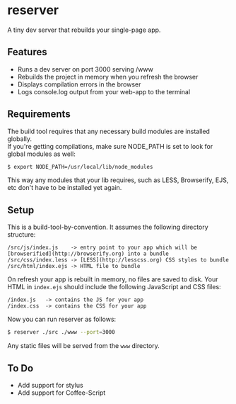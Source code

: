 reserver
========

A tiny dev server that rebuilds your single-page app.

## Features

- Runs a dev server on port 3000 serving /www
- Rebuilds the project in memory when you refresh the browser
- Displays compilation errors in the browser
- Logs console.log output from your web-app to the terminal

## Requirements

The build tool requires that any necessary build modules are installed globally.  
If you're getting compilations, make sure NODE_PATH is set to look for global modules as well:

```bash
$ export NODE_PATH=/usr/local/lib/node_modules
```

This way any modules that your lib requires, such as LESS, Browserify, EJS, etc don't have to be installed yet again.

## Setup

This is a build-tool-by-convention.  It assumes the following directory structure:

```
/src/js/index.js 	-> entry point to your app which will be [browserified](http://browserify.org) into a bundle
/src/css/index.less -> [LESS](http://lesscss.org) CSS styles to bundle
/src/html/index.ejs -> HTML file to bundle
```

On refresh your app is rebuilt in memory, no files are saved to disk.
Your HTML in `index.ejs` should include the following JavaScript and CSS files:

```
/index.js 	-> contains the JS for your app
/index.css  -> contains the CSS for your app
```

Now you can run reserver as follows:

```bash
$ reserver ./src ./www --port=3000
```

Any static files will be served from the `www` directory.

## To Do

- Add support for stylus
- Add support for Coffee-Script
